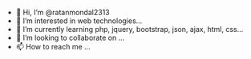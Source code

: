 - 👋 Hi, I’m @ratanmondal2313
- 👀 I’m interested in web technologies...
- 🌱 I’m currently learning php, jquery, bootstrap, json, ajax, html, css...
- 💞️ I’m looking to collaborate on ...
- 📫 How to reach me ...

<!---
ratanmondal2313/ratanmondal2313 is a ✨ special ✨ repository because its `README.md` (this file) appears on your GitHub profile.
You can click the Preview link to take a look at your changes.
--->
